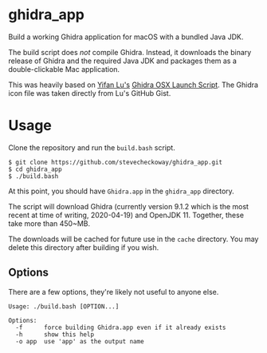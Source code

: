 # ghidra_app

Build a working Ghidra application for macOS with a bundled Java JDK.

The build script does _not_ compile Ghidra. Instead, it downloads the binary
release of Ghidra and the required Java JDK and packages them as a
double-clickable Mac application.

This was heavily based on [Yifan Lu's](https://twitter.com/yifanlu) [Ghidra OSX Launch
Script](https://gist.github.com/yifanlu/e9965cdb148b550335e57899f790cad2). The
Ghidra icon file was taken directly from Lu's GitHub Gist.

# Usage
Clone the repository and run the `build.bash` script.
```
$ git clone https://github.com/stevecheckoway/ghidra_app.git
$ cd ghidra_app
$ ./build.bash
```

At this point, you should have `Ghidra.app` in the `ghidra_app` directory.

The script will download Ghidra (currently version 9.1.2 which is the most
recent at time of writing, 2020-04-19) and OpenJDK 11. Together, these take
more than 450~MB.

The downloads will be cached for future use in the `cache` directory. You may
delete this directory after building if you wish.

## Options
There are a few options, they're likely not useful to anyone else.

```
Usage: ./build.bash [OPTION...]

Options:
  -f      force building Ghidra.app even if it already exists
  -h      show this help
  -o app  use 'app' as the output name
```
